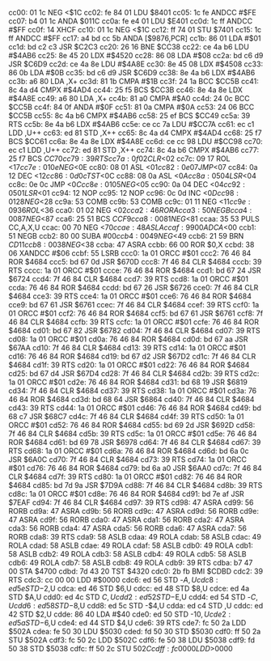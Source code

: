 cc00: 01 1c        NEG    <$1C
cc02: fe 84 01     LDU    $8401
cc05: 1c fe        ANDCC  #$FE
cc07: b4 01 1c     ANDA   $011C
cc0a: fe e4 01     LDU    $E401
cc0d: 1c ff        ANDCC  #$FF
cc0f: 14           XHCF
cc10: 01 1c        NEG    <$1C
cc12: ff 74 01     STU    $7401
cc15: 1c ff        ANDCC  #$FF
cc17: a4 bd cc 5b  ANDA   [$9876,PCR]
cc1b: 86 01        LDA    #$01
cc1d: bd c2 c3     JSR    $C2C3
cc20: 26 16        BNE    $CC38
cc22: ce 4a b6     LDU    #$4AB6
cc25: 8e 45 20     LDX    #$4520
cc28: 86 08        LDA    #$08
cc2a: bd c6 d9     JSR    $C6D9
cc2d: ce 4a 8e     LDU    #$4A8E
cc30: 8e 45 08     LDX    #$4508
cc33: 86 0b        LDA    #$0B
cc35: bd c6 d9     JSR    $C6D9
cc38: 8e 4a b6     LDX    #$4AB6
cc3b: a6 80        LDA    ,X+
cc3d: 81 1b        CMPA   #$1B
cc3f: 24 1a        BCC    $CC5B
cc41: 8c 4a d4     CMPX   #$4AD4
cc44: 25 f5        BCS    $CC3B
cc46: 8e 4a 8e     LDX    #$4A8E
cc49: a6 80        LDA    ,X+
cc4b: 81 a0        CMPA   #$A0
cc4d: 24 0c        BCC    $CC5B
cc4f: 84 0f        ANDA   #$0F
cc51: 81 0a        CMPA   #$0A
cc53: 24 06        BCC    $CC5B
cc55: 8c 4a b6     CMPX   #$4AB6
cc58: 25 ef        BCS    $CC49
cc5a: 39           RTS
cc5b: 8e 4a b6     LDX    #$4AB6
cc5e: ce cc 7a     LDU    #$CC7A
cc61: ec c1        LDD    ,U++
cc63: ed 81        STD    ,X++
cc65: 8c 4a d4     CMPX   #$4AD4
cc68: 25 f7        BCS    $CC61
cc6a: 8e 4a 8e     LDX    #$4A8E
cc6d: ce cc 98     LDU    #$CC98
cc70: ec c1        LDD    ,U++
cc72: ed 81        STD    ,X++
cc74: 8c 4a b6     CMPX   #$4AB6
cc77: 25 f7        BCS    $CC70
cc79: 39           RTS
cc7a: 0f 02        CLR    <$02
cc7c: 09 17        ROL    <$17
cc7e: 01 0e        NEG    <$0E
cc80: 08 01        ASL    <$01
cc82: 0e 07        JMP    <$07
cc84: 0a 12        DEC    <$12
cc86: 0d 0c        TST    <$0C
cc88: 08 0a        ASL    <$0A
cc8a: 05 04        LSR    <$04
cc8c: 0e 0c        JMP    <$0C
cc8e: 01 05        NEG    <$05
cc90: 0a 04        DEC    <$04
cc92: 05 01        LSR    <$01
cc94: 12           NOP
cc95: 12           NOP
cc96: 0c 0d        INC    <$0D
cc98: 01 28        NEG    <$28
cc9a: 53           COMB
cc9b: 53           COMB
cc9c: 01 11        NEG    <$11
cc9e: 09 36        ROL    <$36
cca0: 01 02        NEG    <$02
cca2: 46           RORA
cca3: 50           NEGB
cca4: 00 87        NEG    <$87
cca6: 25 51        BCS    $CCF9
cca8: 00 81        NEG    <$81
ccaa: 35 53        PULS   CC,A,X,U
ccac: 00 70        NEG    <$70
ccae: 48           ASLA
ccaf: 99 00        ADCA   <$00
ccb1: 51           NEGB
ccb2: 80 00        SUBA   #$00
ccb4: 00 49        NEG    <$49
ccb6: 21 59        BRN    $CD11
ccb8: 00 38        NEG    <$38
ccba: 47           ASRA
ccbb: 66 00        ROR    $0,X
ccbd: 38 06        XANDCC #$06
ccbf: 55           LSRB
ccc0: 1a 01        ORCC   #$01
ccc2: 76 46 84     ROR    $4684
ccc5: bd 67 0d     JSR    $670D
ccc8: 7f 46 84     CLR    $4684
cccb: 39           RTS
cccc: 1a 01        ORCC   #$01
ccce: 76 46 84     ROR    $4684
ccd1: bd 67 24     JSR    $6724
ccd4: 7f 46 84     CLR    $4684
ccd7: 39           RTS
ccd8: 1a 01        ORCC   #$01
ccda: 76 46 84     ROR    $4684
ccdd: bd 67 26     JSR    $6726
cce0: 7f 46 84     CLR    $4684
cce3: 39           RTS
cce4: 1a 01        ORCC   #$01
cce6: 76 46 84     ROR    $4684
cce9: bd 67 61     JSR    $6761
ccec: 7f 46 84     CLR    $4684
ccef: 39           RTS
ccf0: 1a 01        ORCC   #$01
ccf2: 76 46 84     ROR    $4684
ccf5: bd 67 61     JSR    $6761
ccf8: 7f 46 84     CLR    $4684
ccfb: 39           RTS
ccfc: 1a 01        ORCC   #$01
ccfe: 76 46 84     ROR    $4684
cd01: bd 67 82     JSR    $6782
cd04: 7f 46 84     CLR    $4684
cd07: 39           RTS
cd08: 1a 01        ORCC   #$01
cd0a: 76 46 84     ROR    $4684
cd0d: bd 67 aa     JSR    $67AA
cd10: 7f 46 84     CLR    $4684
cd13: 39           RTS
cd14: 1a 01        ORCC   #$01
cd16: 76 46 84     ROR    $4684
cd19: bd 67 d2     JSR    $67D2
cd1c: 7f 46 84     CLR    $4684
cd1f: 39           RTS
cd20: 1a 01        ORCC   #$01
cd22: 76 46 84     ROR    $4684
cd25: bd 67 d4     JSR    $67D4
cd28: 7f 46 84     CLR    $4684
cd2b: 39           RTS
cd2c: 1a 01        ORCC   #$01
cd2e: 76 46 84     ROR    $4684
cd31: bd 68 19     JSR    $6819
cd34: 7f 46 84     CLR    $4684
cd37: 39           RTS
cd38: 1a 01        ORCC   #$01
cd3a: 76 46 84     ROR    $4684
cd3d: bd 68 64     JSR    $6864
cd40: 7f 46 84     CLR    $4684
cd43: 39           RTS
cd44: 1a 01        ORCC   #$01
cd46: 76 46 84     ROR    $4684
cd49: bd 68 c7     JSR    $68C7
cd4c: 7f 46 84     CLR    $4684
cd4f: 39           RTS
cd50: 1a 01        ORCC   #$01
cd52: 76 46 84     ROR    $4684
cd55: bd 69 2d     JSR    $692D
cd58: 7f 46 84     CLR    $4684
cd5b: 39           RTS
cd5c: 1a 01        ORCC   #$01
cd5e: 76 46 84     ROR    $4684
cd61: bd 69 78     JSR    $6978
cd64: 7f 46 84     CLR    $4684
cd67: 39           RTS
cd68: 1a 01        ORCC   #$01
cd6a: 76 46 84     ROR    $4684
cd6d: bd 6a 0c     JSR    $6A0C
cd70: 7f 46 84     CLR    $4684
cd73: 39           RTS
cd74: 1a 01        ORCC   #$01
cd76: 76 46 84     ROR    $4684
cd79: bd 6a a0     JSR    $6AA0
cd7c: 7f 46 84     CLR    $4684
cd7f: 39           RTS
cd80: 1a 01        ORCC   #$01
cd82: 76 46 84     ROR    $4684
cd85: bd 7d 9a     JSR    $7D9A
cd88: 7f 46 84     CLR    $4684
cd8b: 39           RTS
cd8c: 1a 01        ORCC   #$01
cd8e: 76 46 84     ROR    $4684
cd91: bd 7e af     JSR    $7EAF
cd94: 7f 46 84     CLR    $4684
cd97: 39           RTS
cd98: 47           ASRA
cd99: 56           RORB
cd9a: 47           ASRA
cd9b: 56           RORB
cd9c: 47           ASRA
cd9d: 56           RORB
cd9e: 47           ASRA
cd9f: 56           RORB
cda0: 47           ASRA
cda1: 56           RORB
cda2: 47           ASRA
cda3: 56           RORB
cda4: 47           ASRA
cda5: 56           RORB
cda6: 47           ASRA
cda7: 56           RORB
cda8: 39           RTS
cda9: 58           ASLB
cdaa: 49           ROLA
cdab: 58           ASLB
cdac: 49           ROLA
cdad: 58           ASLB
cdae: 49           ROLA
cdaf: 58           ASLB
cdb0: 49           ROLA
cdb1: 58           ASLB
cdb2: 49           ROLA
cdb3: 58           ASLB
cdb4: 49           ROLA
cdb5: 58           ASLB
cdb6: 49           ROLA
cdb7: 58           ASLB
cdb8: 49           ROLA
cdb9: 39           RTS
cdba: b7 47 00     STA    $4700
cdbd: 7d 43 20     TST    $4320
cdc0: 2b fb        BMI    $CDBD
cdc2: 39           RTS
cdc3: cc 00 00     LDD    #$0000
cdc6: ed 56        STD    -$A,U
cdc8: ed 5e        STD    -$2,U
cdca: ed 46        STD    $6,U
cdcc: ed 48        STD    $8,U
cdce: ed 4a        STD    $A,U
cdd0: ed 4c        STD    $C,U
cdd2: ed 52        STD    -$E,U
cdd4: ed 54        STD    -$C,U
cdd6: ed 58        STD    -$8,U
cdd8: ed 5c        STD    -$4,U
cdda: ed c4        STD    ,U
cddc: ed 42        STD    $2,U
cdde: 86 40        LDA    #$40
cde0: ed 50        STD    -$10,U
cde2: ed 5a        STD    -$6,U
cde4: ed 44        STD    $4,U
cde6: 39           RTS
cde7: fc 50 2a     LDD    $502A
cdea: fe 50 30     LDU    $5030
cded: fd 50 30     STD    $5030
cdf0: ff 50 2a     STU    $502A
cdf3: fc 50 2c     LDD    $502C
cdf6: fe 50 38     LDU    $5038
cdf9: fd 50 38     STD    $5038
cdfc: ff 50 2c     STU    $502C
cdff: fc 00 00     LDD    >$0000
